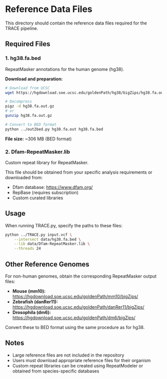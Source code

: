 # Reference Data Files

This directory should contain the reference data files required for the TRACE pipeline.

## Required Files

### 1. hg38.fa.bed
RepeatMasker annotations for the human genome (hg38).

**Download and preparation:**
```bash
# Download from UCSC
wget https://hgdownload.soe.ucsc.edu/goldenPath/hg38/bigZips/hg38.fa.out.gz

# Decompress
pigz -d hg38.fa.out.gz
# or
gunzip hg38.fa.out.gz

# Convert to BED format
python ../out2bed.py hg38.fa.out hg38.fa.bed
```

**File size:** ~306 MB (BED format)

### 2. Dfam-RepeatMasker.lib
Custom repeat library for RepeatMasker.

This file should be obtained from your specific analysis requirements or downloaded from:
- Dfam database: https://www.dfam.org/
- RepBase (requires subscription)
- Custom curated libraries

## Usage

When running TRACE.py, specify the paths to these files:

```bash
python ../TRACE.py input.vcf \
    --intersect data/hg38.fa.bed \
    --lib data/Dfam-RepeatMasker.lib \
    --threads 24
```

## Other Reference Genomes

For non-human genomes, obtain the corresponding RepeatMasker output files:

- **Mouse (mm10):** https://hgdownload.soe.ucsc.edu/goldenPath/mm10/bigZips/
- **Zebrafish (danRer11):** https://hgdownload.soe.ucsc.edu/goldenPath/danRer11/bigZips/
- **Drosophila (dm6):** https://hgdownload.soe.ucsc.edu/goldenPath/dm6/bigZips/

Convert these to BED format using the same procedure as for hg38.

## Notes

- Large reference files are not included in the repository
- Users must download appropriate reference files for their organism
- Custom repeat libraries can be created using RepeatModeler or obtained from species-specific databases
